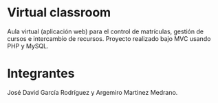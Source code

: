 # Virtual classroom
Aula virtual (aplicación web) para el control de matrículas, gestión de cursos e intercambio de recursos.
Proyecto realizado bajo MVC usando PHP y MySQL.

# Integrantes

José David García Rodríguez y Argemiro Martinez Medrano.

